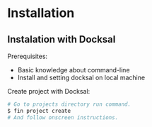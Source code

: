 # Installation

## Instalation with Docksal

Prerequisites:

* Basic knowledge about command-line
* Install and setting docksal on local machine

Create project with Docksal:

  ```bash
  # Go to projects directory run command.
  $ fin project create
  # And follow onscreen instructions.
  ```
